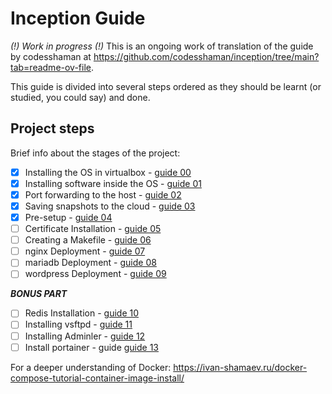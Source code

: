 # Inception Guide

*(!) Work in progress (!)*
This is an ongoing work of translation of the guide by codesshaman at https://github.com/codesshaman/inception/tree/main?tab=readme-ov-file. 

This guide is divided into several steps ordered as they should be learnt (or studied, you could say) and done.

## Project steps

Brief info about the stages of the project:

- [x] Installing the OS in virtualbox - [guide 00](https://github.com/pgomez-r/42M/tree/main/CURSUS/inception/guide/00_INSTALL_SYSTEM.md "Installing the OS in virtualbox")
- [x] Installing software inside the OS - [guide 01](https://github.com/pgomez-r/42M/tree/main/CURSUS/inception/guide/01_INSTALL_SOFT.md "Installing software inside the OS")
- [x] Port forwarding to the host - [guide 02](https://github.com/pgomez-r/42M/tree/main/CURSUS/inception/guide/02_PORTS_FORWARDING.md "Forwarding ports to the host")
- [x] Saving snapshots to the cloud - [guide 03](https://github.com/pgomez-r/42M/tree/main/CURSUS/inception/guide/03_CLOUD_STORAGE.md "Saving snapshots to the cloud")
- [x] Pre-setup - [guide 04](https://github.com/pgomez-r/42M/tree/main/CURSUS/inception/guide/04_FIRST_SETTINGS.md "Pre-setup")
- [ ] Certificate Installation - [guide 05](https://github.com/pgomez-r/42M/tree/main/CURSUS/inception/guide/05_INSTALL_CERTIFICATE.md "Installing the certificate")
- [ ] Creating a Makefile - [guide 06](https://github.com/pgomez-r/42M/tree/main/CURSUS/inception/guide/06_MAKEFILE_CREATION.md "Creating a Makefile")
- [ ] nginx Deployment - [guide 07](https://github.com/pgomez-r/42M/tree/main/CURSUS/inception/guide/07_DOCKER_NGINX.md "nginx Deployment")
- [ ] mariadb Deployment - [guide 08](https://github.com/pgomez-r/42M/tree/main/CURSUS/inception/guide/08_DOCKER_MARIADB.md "mariadb Deployment")
- [ ] wordpress Deployment - [guide 09](https://github.com/pgomez-r/42M/tree/main/CURSUS/inception/guide/09_DOCKER_WORDPRESS.md "Wordpress Deployment")

***BONUS PART***

- [ ] Redis Installation - [guide 10](https://github.com/pgomez-r/42M/tree/main/CURSUS/inception/guide/10_WORDPRESS_REDIS.md "Installing Redis")
- [ ] Installing vsftpd - [guide 11](https://github.com/pgomez-r/42M/tree/main/CURSUS/inception/guide/11_VSFTPD_SERVER.md "Installing vsftpd")
- [ ] Installing Adminler - [guide 12](https://github.com/pgomez-r/42M/tree/main/CURSUS/inception/guide/12_INSTALL_ADMINER.md "Install Adminler")
- [ ] Install portainer - guide [guide 13](https://github.com/pgomez-r/42M/tree/main/CURSUS/inception/guide/13_PORTAINER_INSTALL.md "Installing the portainer")

For a deeper understanding of Docker:
https://ivan-shamaev.ru/docker-compose-tutorial-container-image-install/
